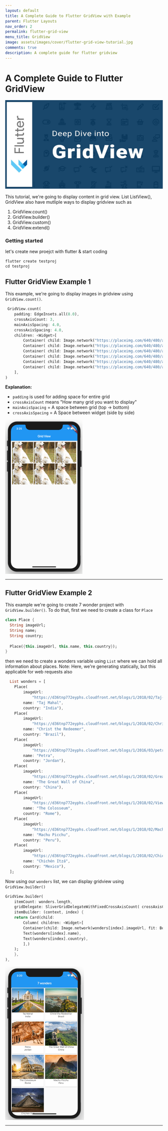 ```yaml
---
layout: default
title: A Complete Guide to Flutter GridView with Example
parent: Flutter Layouts
nav_order: 2
permalink: flutter-grid-view
menu_title: GridView
image: assets/images/cover/flutter-grid-view-tutorial.jpg
comments: true
description: A complete guide for flutter gridview
---
```


# A Complete Guide to Flutter GridView

<img src="assets/images/cover/flutter-grid-view-tutorial.jpg">

This tutorial, we're going to display content in grid view. List ListView(), GridView also have mutliple ways to display gridview such as

1. GridView.count()
2. GridView.builder()
3. GridView.custom()
4. GridView.extend()

### Getting started

let's create new proejct with flutter & start coding

    flutter create testproj
    cd testproj

## Flutter GridView Example 1

This example, we're going to display images in gridview using `GridView.count()`.

```dart
 GridView.count(
    padding: EdgeInsets.all(8.0),
    crossAxisCount: 3,
    mainAxisSpacing: 4.0,
    crossAxisSpacing: 4.0,
    children: <Widget>[
        Container( child: Image.network("https://placeimg.com/640/480/any", fit: BoxFit.cover)),
        Container( child: Image.network("https://placeimg.com/640/480/any", fit: BoxFit.cover)),
        Container( child: Image.network("https://placeimg.com/640/480/any", fit: BoxFit.cover)),
        Container( child: Image.network("https://placeimg.com/640/480/any", fit: BoxFit.cover)),
        Container( child: Image.network("https://placeimg.com/640/480/any", fit: BoxFit.cover)),
        Container( child: Image.network("https://placeimg.com/640/480/any", fit: BoxFit.cover)),
    ],
)
```

**Explanation:** 
- `padding` is used for adding space for entire grid
- `crossAxisCount` means "How many grid you want to display"
- `mainAxisSpacing` = A space between grid (top -> bottom)
- `crossAxisSpacing` = A Space between widget (side by side)

<img src="assets/images/screenshots/fluter-gridview-example1.png"/>

---

## Flutter GridView Example 2

This example we're going to create 7 wonder project with `GridView.builder()`. To do that, first we need to create a class for `Place`

```dart
class Place {
  String imageUrl;
  String name;
  String country;

  Place({this.imageUrl, this.name, this.country});
}
```

then we need to create a wonders variable using `List` where we can hold all information about places. Note: Here, we're generating statically, but this applicable for web requests also

```dart
  List wonders = [
    Place(
        imageUrl:
            "https://d36tnp772eyphs.cloudfront.net/blogs/1/2018/02/Taj-Mahal.jpg",
        name: "Taj Mahal",
        country: "India"),
    Place(
        imageUrl:
            "https://d36tnp772eyphs.cloudfront.net/blogs/1/2018/02/Christ-the-Redeemer.jpg",
        name: "Christ the Redeemer",
        country: "Brazil"),
    Place(
        imageUrl:
            "https://d36tnp772eyphs.cloudfront.net/blogs/1/2016/03/petra-jordan9.jpg",
        name: "Petra",
        country: "Jordan"),
    Place(
        imageUrl:
            "https://d36tnp772eyphs.cloudfront.net/blogs/1/2018/02/Great-Wall-of-China-view.jpg",
        name: "The Great Wall of China",
        country: "China"),
    Place(
        imageUrl:
            "https://d36tnp772eyphs.cloudfront.net/blogs/1/2018/02/View-of-the-Colosseum.jpg",
        name: "The Colosseum",
        country: "Rome"),
    Place(
        imageUrl:
            "https://d36tnp772eyphs.cloudfront.net/blogs/1/2018/02/Machu-Picchu-around-sunset.jpg",
        name: "Machu Picchu",
        country: "Peru"),
    Place(
        imageUrl:
            "https://d36tnp772eyphs.cloudfront.net/blogs/1/2018/02/Chichen-Itza-at-night.jpg",
        name: "Chichén Itzá",
        country: "Mexico"),
  ];
```

Now using our `wonders` list, we can display gridview using `GridView.builder()`

```dart
GridView.builder(
    itemCount: wonders.length,
    gridDelegate: SliverGridDelegateWithFixedCrossAxisCount( crossAxisCount: 2,),
    itemBuilder: (context, index) {
    return Card(child: 
        Column( children: <Widget>[
        Container(child: Image.network(wonders[index].imageUrl, fit: BoxFit.cover,), height: 150),
        Text(wonders[index].name),
        Text(wonders[index].country),
        ],)
    );
    },
),
```

<img src="assets/images/screenshots/fluter-gridview-example2.png"/>

---